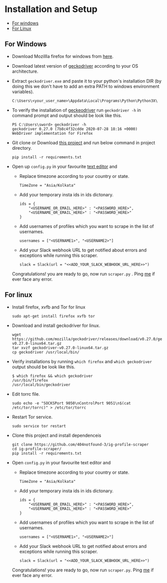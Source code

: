 # Installation and Setup
* [For windows](##For-Windows)
* [For Linux](##For-Linux)

## For Windows

* Download Mozillla firefox for windows from [here]().

* Download latest version of [geckodriver](https://github.com/mozilla/geckodriver/releases) according to your OS architecture.

* Extract `geckodriver.exe` and paste it to your python's installation DIR (by doing this we don't have to add an extra PATH to windows environment variables).
    ```
    C:\Users\<your_user_name>\Appdata\Local\Programs\Python\Python3X\
    ```

* To verify the installation of [geckeodriver](https://github.com/mozilla/geckodriver/releases) run `geckodriver -h` in command prompt and output should be look like this.
    ```
    PS C:\Users\sword> geckodriver -h
    geckodriver 0.27.0 (7b8c4f32cdde 2020-07-28 18:16 +0000)
    WebDriver implementation for Firefox
    ```

* Git clone or Download [this project](https://github.com/404notfound-3/ig-profile-scraper) and run below command in project directory.
    ```
    pip install -r requirements.txt
    ```

* Open up `config.py` in your favourite [text editor](https://github.com/404notfound-3/rpad) and
    * Replace timezone according to your country or state.
        ```
        TimeZone = "Asia/Kolkata"
        ```
    * Add your temporary insta ids in ids dictonary.
        ```
        ids = {
            "<USERNAME_OR_EMAIL_HERE>" : "<PASSWORD_HERE>",
            "<USERNAME_OR_EMAIL_HERE>" : "<PASSWORD_HERE>"
        }
        ```
    * Add usernames of profiles which you want to scrape in the list of usernames.
        ```
        usernames = ["<USERNAME1>", "<USERNAME2>"]
        ```
    * Add your Slack webhook URL to get notified about errors and exceptions while running this scraper.
        ```
        slack = Slack(url = "<<ADD_YOUR_SLACK_WEBHOOK_URL_HERE>>")
        ```
    Congratulations! you are ready to go, now run `scraper.py` .  Ping [me](https://facebook.com/404notfound.3) if ever face any error.

## For linux
* Install firefox, xvfb and Tor for linux
    ```
    sudo apt-get install firefox xvfb tor
    ```
* Download and install geckodriver for linux.
    ```
    wget https://github.com/mozilla/geckodriver/releases/download/v0.27.0/geckodriver-v0.27.0-linux64.tar.gz
    tar xvzf geckodriver-v0.27.0-linux64.tar.gz
    cp geckodriver /usr/local/bin/
    ```
* Verify installations by running `which firefox` and `which geckodriver` output should be look like this.
    ```
    $ which firefox && which geckodriver
    /usr/bin/firefox
    /usr/local/bin/geckodriver
    ```
* Edit torrc file.
    ```
    sudo echo -e "SOCKSPort 9050\nControlPort 9051\n$(cat /etc/tor/torrc)" > /etc/tor/torrc
    ```
* Restart Tor service.
    ```
    sudo service tor restart
    ```
* Clone this project and install dependenceis
    ```
    git clone https://github.com/404notfound-3/ig-profile-scraper
    cd ig-profile-scraper/
    pip install -r requirements.txt
    ```
* Open `config.py` in your favourite text editor and

    * Replace timezone according to your country or state.
        ```
        TimeZone = "Asia/Kolkata"
        ```
    * Add your temporary insta ids in ids dictonary.
        ```
        ids = {
            "<USERNAME_OR_EMAIL_HERE>" : "<PASSWORD_HERE>",
            "<USERNAME_OR_EMAIL_HERE>" : "<PASSWORD_HERE>"
        }
        ```
    * Add usernames of profiles which you want to scrape in the list of usernames.
        ```
        usernames = ["<USERNAME1>", "<USERNAME2>"]
        ```

    * Add your Slack webhook URL to get notified about errors and exceptions while running this scraper.
        ```
        slack = Slack(url = "<<ADD_YOUR_SLACK_WEBHOOK_URL_HERE>>")
        ```
    Congratulations! you are ready to go, now run `scraper.py`. Ping [me](https://facebook.com/404notfound.3) if ever face any error.
